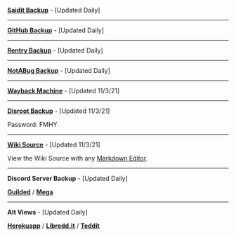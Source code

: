 **[Saidit Backup](https://saidit.net/s/freemediaheckyeah/wiki/index)** - [Updated Daily]

***

**[GitHub Backup](https://github.com/nbats/FMHY/wiki/FREEMEDIAHECKYEAH)** - [Updated Daily]

***

**[Rentry Backup](https://rentry.co/FMHY)** - [Updated Daily]

***

**[NotABug Backup](https://notabug.org/nbatman/freemediaheckyeah/wiki/_pages)** - [Updated Daily]

***

**[Wayback Machine](https://web.archive.org/web/20211103081253/https://www.reddit.com/r/FREEMEDIAHECKYEAH/wiki/index)** - [Updated 11/3/21]

***

**[Disroot Backup](https://bin.disroot.org/?4b7e6ecee833c97b#341rNUt51NwBV7xMgkSALHkB91yYKWFJjRmg71KFpDVE)** - [Updated 11/3/21]

Password: FMHY

***

**[Wiki Source](https://ufile.io/atkq3j1s)** - [Updated 11/3/21]

View the Wiki Source with any [Markdown Editor](https://redditpreview.com/).

***

**Discord Server Backup** - [Updated Daily]

**[Guilded](https://www.guilded.gg/i/1EqadvqE)** / **[Mega](https://mega.nz/folder/cRRCQSrb#cT9Pkauyena6IWBt7zYZJw)**

***

**Alt Views** - [Updated Daily]

**[Herokuapp](https://fmhy.herokuapp.com/)** / **[Libredd.it](https://libredd.it/r/FREEMEDIAHECKYEAH/wiki)** / **[Teddit](https://teddit.net/r/FREEMEDIAHECKYEAH/wiki)**